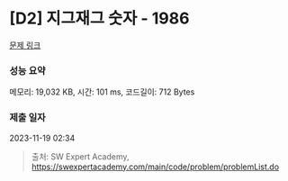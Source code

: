 # [D2] 지그재그 숫자 - 1986 

[문제 링크](https://swexpertacademy.com/main/code/problem/problemDetail.do?contestProbId=AV5PxmBqAe8DFAUq) 

### 성능 요약

메모리: 19,032 KB, 시간: 101 ms, 코드길이: 712 Bytes

### 제출 일자

2023-11-19 02:34



> 출처: SW Expert Academy, https://swexpertacademy.com/main/code/problem/problemList.do